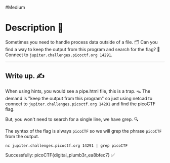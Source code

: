 
#Medium
# Description 📝

Sometimes you need to handle process data outside of a file. 🗂️ Can you find a way to keep the output from this program and search for the flag? 🚩 Connect to `jupiter.challenges.picoctf.org 14291`.

---

## Write up. ✍️

When using hints, you would see a pipe.html file, this is a trap. 🪤
The demand is "keep the output from this program" so just using netcad to connect to `jupiter.challenges.picoctf.org 14291` and find the picoCTF flag.

But, you won't need to search for a single line, we have grep. 🔍

The syntax of the flag is always `picoCTF` so we will grep the phrase `picoCTF` from the output.

```
nc jupiter.challenges.picoctf.org 14291 | grep picoCTF
```

Successfully: picoCTF{digital_plumb3r_ea8bfec7} ✅
